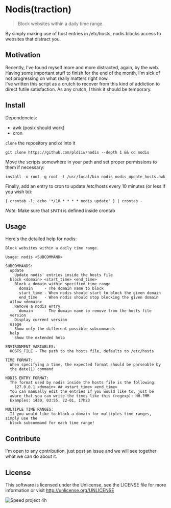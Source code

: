 # Nodis(traction)

> Block websites within a daily time range.

By simply making use of host entries in /etc/hosts, nodis blocks access to
websites that distract you.

## Motivation

Recently, I've found myself more and more distracted, again, by the web. Having
some important stuff to finish for the end of the month, I'm sick of not
progressing on what really matters right now.  
I've written this script as a crutch to recover from this kind of addiction to
direct futile satisfaction. As any crutch, I think it should be temporary.

## Install

Dependencies:
 * awk (posix should work)
 * cron

`clone` the repository and `cd` into it

`git clone https://github.com/pldiiw/nodis --depth 1 && cd nodis`

Move the scripts somewhere in your path and set proper permissions to them if
necessary:

`install -o root -g root -t /usr/local/bin nodis nodis_update_hosts.awk`

Finally, add an entry to cron to update /etc/hosts every 10 minutes (or less if
you wish to):

`{ crontab -l; echo '*/10 * * * * nodis update' } | crontab -`

_Note_: Make sure that `$PATH` is defined inside crontab

## Usage

Here's the detailed help for nodis:

```
Block websites within a daily time range.

Usage: nodis <SUBCOMMAND>

SUBCOMMANDS:
  update
    Update nodis' entries inside the hosts file
  block <domain> <start_time> <end_time>
    Block a domain within specified time range
      domain     - The domain name to block
      start_time - When nodis should start to block the given domain
      end_time   - When nodis should stop blocking the given domain
  allow <domain>
    Remove a nodis entry
      domain     - The domain name to remove from the hosts file
  version
    Display current version
  usage
    Show only the different possible subcommands
  help
    Show the extended help

ENVIRONMENT VARIABLES:
  HOSTS_FILE - The path to the hosts file, defaults to /etc/hosts

TIME FORMAT:
  When specifying a time, the expected format should be parseable by
  the date(1) command

NODIS ENTRY FORMAT:
  The format used by nodis inside the hosts file is the following:
    127.0.0.1 <domain> ## <start_time> <end_time>
  You can manually edit the entries if you would like to, just be
  aware that you can write the times like this (regexp): HH.?MM
  Examples: 1430, 03:55, 22-01, 17h23

MULTIPLE TIME RANGES:
  If you would like to block a domain for multiples time ranges, simply use the
  block subcommand for each time range!
```

## Contribute

I'm open to any contribution, just post an issue and we will see together what
we can do about it.

## License

This software is licensed under the Unlicense, see the LICENSE file for more
information or visit http://unlicense.org/UNLICENSE

![Speed project 4h](http://www.fffff.at/widgets/speed-project/images/small_time_240.png)

